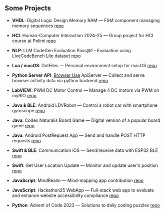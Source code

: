 ## Some Projects

- **VHDL**: Digital Logic Design Memory RAM — FSM component managing memory sequences [repo](https://github.com/Duss02/Digital-Logic-Design-Memory-RAM-)

- **HCI**: Human-Computer Interaction 2024-25 — Group project for HCI course at Polimi [repo](https://github.com/Duss02/Human-Computer-Interaction-2024-25)

- **NLP**: LLM CodeGen Evaluation Pass@1 - Evaluation using LiveCodeBench Lite dataset [repo](https://github.com/Duss02/LiveCodeBench-Lite-Evaluation)

- **Lua / macOS**: DotFiles — Personal environment setup for macOS [repo](https://github.com/Duss02/DotFiles)

- **Python Server API**: [Browser Use](https://github.com/browser-use/browser-use) ApiServer — Collect and serve browser activity data via python backend [repo](https://github.com/Duss02/Browser-Use-ApiServer/)

- **LabVIEW**: PWM DC Motor Control — Manage 4 DC motors via PWM on myRIO [repo](https://github.com/Duss02/PWM-DC-Motor-control-LabView)

- **Java & BLE**: Android LDVRobot — Control a robot car with smartphone gyroscope [repo](https://github.com/Duss02/LDVRobot)

- **Java**: Codex Naturalis Board Game — Digital version of a popular board game [repo](https://github.com/Duss02/Codex_Naturalis_Board_Game_IS24_AM45)

- **Java**: Android PostRequest App — Send and handle POST HTTP requests [repo](https://github.com/Duss02/PostRequest_Android)

- **Swift & BLE**: Communication iOS — Send/receive data with ESP32 BLE [repo](https://github.com/Duss02/BLE-communication-iOS)

- **Swift**: Get User Location Update — Monitor and update user's position [repo](https://github.com/Duss02/Get-UserLocationUpdate-Swift-iOS-)

- **JavaScript**: MindRealm — Mind-mapping app contribution [repo](https://github.com/Duss02/MindRealm)

- **JavaScript**: Hackathon25 WebApp — Full-stack web app to evaluate and enhance website accessibility compliance [repo](https://github.com/Duss02/Hackathon25-WebApp)

- **Python**: Advent of Code 2023 — Solutions to daily coding puzzles [repo](https://github.com/Duss02/Days_AdventOfCode2023)








